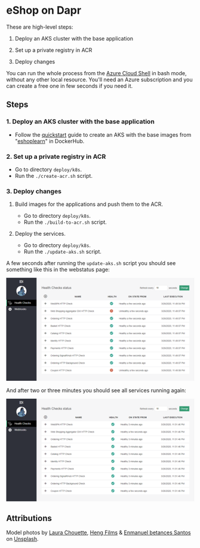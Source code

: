 # eShop on Dapr

These are high-level steps:

1. Deploy an AKS cluster with the base application

2. Set up a private registry in ACR

3. Deploy changes

You can run the whole process from the [Azure Cloud Shell](https://docs.microsoft.com/azure/cloud-shell/overview) in bash mode, without any other local resource. You'll need an Azure subscription and you can create a free one in few seconds if you need it.

## Steps

### 1. Deploy an AKS cluster with the base application

- Follow the [quickstart](deploy/k8s/README.md) guide to create an AKS with the base images from "[eshoplearn](https://hub.docker.com/orgs/eshoplearn/repositories)" in DockerHub.

### 2. Set up a private registry in ACR

- Go to directory `deploy/k8s`.
- Run the `./create-acr.sh` script.

### 3. Deploy changes

1. Build images for the applications and push them to the ACR.
   - Go to directory `deploy/k8s`.
   - Run the `./build-to-acr.sh` script.

2. Deploy the services.
   - Go to directory `deploy/k8s`.
   - Run the `./update-aks.sh` script.

A few seconds after running the `update-aks.sh` script you should see something like this in the webstatus page:

![](media/eshoponcontainers-webstatus-failing-services-after-update.png)

And after two or three minutes you should see all services running again:

![](media/eshoponcontainers-webstatus-working-services-after-update.png)

## Attributions

Model photos by  [Laura Chouette](https://unsplash.com/@laurachouette?utm_source=unsplash&utm_medium=referral&utm_content=creditCopyText), [Heng Films](https://unsplash.com/@hengfilms?utm_source=unsplash&utm_medium=referral&utm_content=creditCopyText) & [Enmanuel betances Santos](https://unsplash.com/@enmanuelbs?utm_source=unsplash&utm_medium=referral&utm_content=creditCopyText) on  [Unsplash](https://unsplash.com/photos/HqtYwlY9dxs?utm_source=unsplash&utm_medium=referral&utm_content=creditCopyText).
